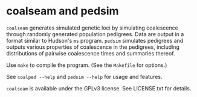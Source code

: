 coalseam and pedsim
=========================

`coalseam` generates simulated genetic loci by simulating coalescence through
randomly generated population pedigrees. Data are output in a format similar to
Hudson's `ms` program. `pedsim` simulates pedigrees and outputs various
properties of coalescence in the pedigrees, including distributions of pairwise
coalescence times and summaries thereof.

Use `make` to compile the program. (See the `Makefile` for options.)

See `coalped --help` and `pedsim --help` for usage and features.

`coalseam` is available under the GPLv3 license. See LICENSE.txt for details.
